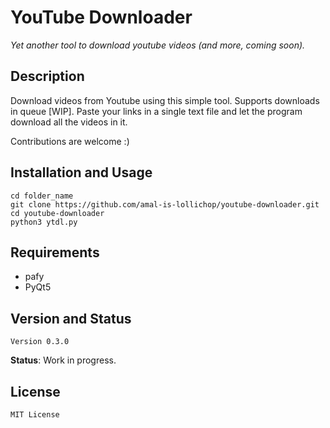 # YouTube Downloader

_Yet another tool to download youtube videos (and more, coming soon)._
 
## Description

Download videos from Youtube using this simple tool. Supports downloads in queue [WIP]. Paste your links in a single text file and let the program download all the videos in it.

Contributions are welcome :)


## Installation and Usage

```
cd folder_name
git clone https://github.com/amal-is-lollichop/youtube-downloader.git
cd youtube-downloader
python3 ytdl.py
```

## Requirements
* pafy
* PyQt5

## Version and Status

`Version 0.3.0`

**Status**: Work in progress.


## License
`MIT License`

